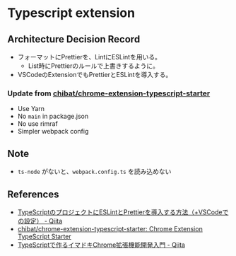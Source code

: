 # Typescript extension

## Architecture Decision Record

- フォーマットにPrettierを、LintにESLintを用いる。
  - List時にPrettierのルールで上書きするように。
- VSCodeのExtensionでもPrettierとESLintを導入する。

###  Update from [chibat/chrome\-extension\-typescript\-starter](https://github.com/chibat/chrome-extension-typescript-starter)

- Use Yarn
- No `main` in package.json
- No use rimraf
- Simpler webpack config

## Note

- `ts-node` がないと、`webpack.config.ts` を読み込めない

## References

- [TypeScriptのプロジェクトにESLintとPrettierを導入する方法（\+VSCodeでの設定） \- Qiita](https://qiita.com/yuma-ito-bd/items/cca7490fd7e300bbf169)
- [chibat/chrome\-extension\-typescript\-starter: Chrome Extension TypeScript Starter](https://github.com/chibat/chrome-extension-typescript-starter)
- [TypeScriptで作るイマドキChrome拡張機能開発入門 \- Qiita](https://qiita.com/markey/items/ea9ed18a1a243b39e06e)